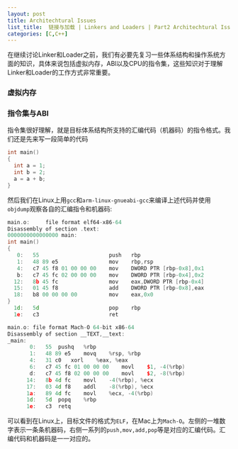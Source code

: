 ```yaml
---
layout: post
title: Architechtural Issues
list_title:  链接与加载 | Linkers and Loaders | Part2 Architechtural Issues
categories: [C,C++]
---
```


在继续讨论Linker和Loader之前，我们有必要先复习一些体系结构和操作系统方面的知识，具体来说包括虚拟内存，ABI以及CPU的指令集，这些知识对于理解Linker和Loader的工作方式非常重要。

### 虚拟内存

### 指令集与ABI

指令集很好理解，就是目标体系结构所支持的汇编代码（机器码）的指令格式。我们还是先来写一段简单的代码

```cpp
int main()
{
  int a = 1;
  int b = 2;
  a = a + b;
}
```
然后我们在Linux上用`gcc`和`arm-linux-gnueabi-gcc`来编译上述代码并使用`objdump`观察各自的汇编指令和机器码:

```cpp
main.o:     file format elf64-x86-64
Disassembly of section .text:
0000000000000000 main:
int main()
{
   0:	55                   	push   rbp
   1:	48 89 e5             	mov    rbp,rsp
   4:	c7 45 f8 01 00 00 00 	mov    DWORD PTR [rbp-0x8],0x1
   b:	c7 45 fc 02 00 00 00 	mov    DWORD PTR [rbp-0x4],0x2
  12:	8b 45 fc             	mov    eax,DWORD PTR [rbp-0x4]
  15:	01 45 f8             	add    DWORD PTR [rbp-0x8],eax
  18:	b8 00 00 00 00       	mov    eax,0x0
}
  1d:	5d                   	pop    rbp
  1e:	c3                   	ret

main.o:	file format Mach-O 64-bit x86-64
Disassembly of section __TEXT,__text:
_main:
       0:	55 	pushq	%rbp
       1:	48 89 e5 	movq	%rsp, %rbp
       4:	31 c0 	xorl	%eax, %eax
       6:	c7 45 fc 01 00 00 00 	movl	$1, -4(%rbp)
       d:	c7 45 f8 02 00 00 00 	movl	$2, -8(%rbp)
      14:	8b 4d fc 	movl	-4(%rbp), %ecx
      17:	03 4d f8 	addl	-8(%rbp), %ecx
      1a:	89 4d fc 	movl	%ecx, -4(%rbp)
      1d:	5d 	popq	%rbp
      1e:	c3 	retq
```
可以看到在Linux上，目标文件的格式为`ELF`，在Mac上为`Mach-O`。左侧的一堆数字表示一条条机器码，右侧一系列的`push,mov,add,pop`等是对应的汇编代码。汇编代码和机器码是一一对应的。
